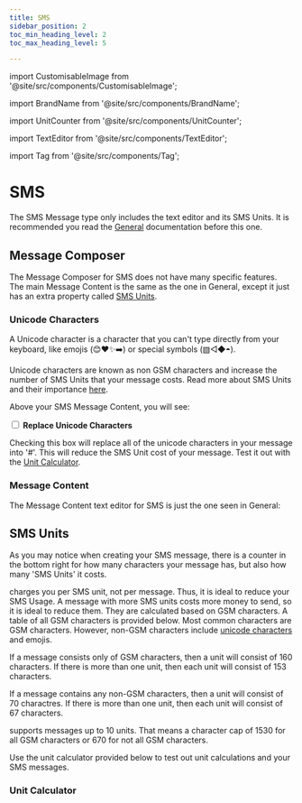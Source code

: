 ```yaml
---
title: SMS
sidebar_position: 2
toc_min_heading_level: 2
toc_max_heading_level: 5

---
```


import CustomisableImage from '@site/src/components/CustomisableImage';

<link rel="stylesheet" type="text/css" href="/src/components/css/custom.css" />


import BrandName from '@site/src/components/BrandName';

import UnitCounter from '@site/src/components/UnitCounter';

import TextEditor from '@site/src/components/TextEditor';

import Tag from '@site/src/components/Tag';



# SMS

The SMS Message type only includes the text editor and its SMS Units. It is recommended you read the [General](./general.md) documentation before this one.

## Message Composer

The Message Composer for SMS does not have many specific features. The main Message Content is the same as the one in General, except it just has an extra property called [SMS Units](#sms-units).

### Unicode Characters

A Unicode character is a character that you can't type directly from your keyboard, like emojis (😊❤️✨➡️) or special symbols (▧◁◆◓).

Unicode characters are known as non GSM characters and increase the number of SMS Units that your message costs. Read more about SMS Units and their importance [here](#sms-units). 

Above your SMS Message Content, you will see:

<input type="checkbox"/> **Replace Unicode Characters**

Checking this box will replace all of the unicode characters in your message into '#'. This will reduce the SMS Unit cost of your message. Test it out with the [Unit Calculator](#unit-calculator).

### Message Content

The Message Content text editor for SMS is just the one seen in General:

<TextEditor/>

## SMS Units

As you may notice when creating your SMS message, there is a counter in the bottom right for how many characters your message has, but also how many 'SMS Units' it costs. 


<CustomisableImage src="/img/message-types-sms-units.png" alt="SMS Units" width="450"/>

<BrandName/> charges you per SMS unit, not per message. Thus, it is ideal to reduce your SMS Usage.
A message with more SMS units costs more money to send, so it is ideal to reduce them. They are calculated based on GSM characters. A table of all GSM characters is provided below. Most common characters are GSM characters. However, non-GSM characters include [unicode characters](#unicode-characters) and emojis.

<CustomisableImage src="/img/gsm.png" alt="All GSM Characters" width="400"/>


If a message consists only of GSM characters, then a unit will consist of 160 characters. If there is more than one unit, then each unit will consist of 153 characters.

If a message contains any non-GSM characters, then a unit will consist of 70 charactres. If there is more than one unit, then each unit will consist of 67 characters. 

<BrandName/> supports messages up to 10 units. That means a character cap of 1530 for all GSM characters or 670 for not all GSM characters.

Use the unit calculator provided below to test out unit calculations and your SMS messages.

### Unit Calculator

<UnitCounter/>


